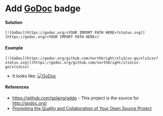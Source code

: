 # Add [GoDoc](https://godoc.org) badge

#### Solution

    [![GoDoc](https://godoc.org/<YOUR IMPORT PATH HERE>?status.svg)](https://godoc.org/<YOUR IMPORT PATH HERE>)

#### Example

    [![GoDoc](https://godoc.org/github.com/northbright/xls2csv-go/xls2csv?status.svg)](https://godoc.org/github.com/northbright/xls2csv-go/xls2csv)

* It looks like: [![GoDoc](https://godoc.org/github.com/northbright/xls2csv-go/xls2csv?status.svg)](https://godoc.org/github.com/northbright/xls2csv-go/xls2csv)

#### References
* <https://github.com/golang/gddo> - This project is the source for http://godoc.org/
* [Promoting the Quality and Collaboration of Your Open Source Project](https://blog.gopheracademy.com/advent-2016/promoting-the-quality-and-collaboration-of-your-open-source-project/)
